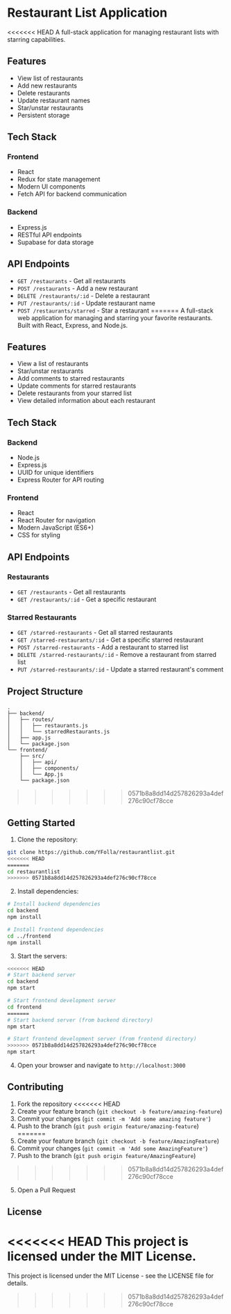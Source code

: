 # Restaurant List Application

<<<<<<< HEAD
A full-stack application for managing restaurant lists with starring capabilities.

## Features

- View list of restaurants
- Add new restaurants
- Delete restaurants
- Update restaurant names
- Star/unstar restaurants
- Persistent storage

## Tech Stack

### Frontend
- React
- Redux for state management
- Modern UI components
- Fetch API for backend communication

### Backend
- Express.js
- RESTful API endpoints
- Supabase for data storage

## API Endpoints

- `GET /restaurants` - Get all restaurants
- `POST /restaurants` - Add a new restaurant
- `DELETE /restaurants/:id` - Delete a restaurant
- `PUT /restaurants/:id` - Update restaurant name
- `POST /restaurants/starred` - Star a restaurant
=======
A full-stack web application for managing and starring your favorite restaurants. Built with React, Express, and Node.js.

## Features

- View a list of restaurants
- Star/unstar restaurants
- Add comments to starred restaurants
- Update comments for starred restaurants
- Delete restaurants from your starred list
- View detailed information about each restaurant

## Tech Stack

### Backend
- Node.js
- Express.js
- UUID for unique identifiers
- Express Router for API routing

### Frontend
- React
- React Router for navigation
- Modern JavaScript (ES6+)
- CSS for styling

## API Endpoints

### Restaurants
- `GET /restaurants` - Get all restaurants
- `GET /restaurants/:id` - Get a specific restaurant

### Starred Restaurants
- `GET /starred-restaurants` - Get all starred restaurants
- `GET /starred-restaurants/:id` - Get a specific starred restaurant
- `POST /starred-restaurants` - Add a restaurant to starred list
- `DELETE /starred-restaurants/:id` - Remove a restaurant from starred list
- `PUT /starred-restaurants/:id` - Update a starred restaurant's comment

## Project Structure

```
.
├── backend/
│   ├── routes/
│   │   ├── restaurants.js
│   │   └── starredRestaurants.js
│   ├── app.js
│   └── package.json
└── frontend/
    ├── src/
    │   ├── api/
    │   ├── components/
    │   └── App.js
    └── package.json
```
>>>>>>> 0571b8a8dd14d257826293a4def276c90cf78cce

## Getting Started

1. Clone the repository:
```bash
git clone https://github.com/YFolla/restaurantlist.git
<<<<<<< HEAD
=======
cd restaurantlist
>>>>>>> 0571b8a8dd14d257826293a4def276c90cf78cce
```

2. Install dependencies:
```bash
# Install backend dependencies
cd backend
npm install

# Install frontend dependencies
cd ../frontend
npm install
```

3. Start the servers:
```bash
<<<<<<< HEAD
# Start backend server
cd backend
npm start

# Start frontend development server
cd frontend
=======
# Start backend server (from backend directory)
npm start

# Start frontend development server (from frontend directory)
>>>>>>> 0571b8a8dd14d257826293a4def276c90cf78cce
npm start
```

4. Open your browser and navigate to `http://localhost:3000`

## Contributing

1. Fork the repository
<<<<<<< HEAD
2. Create your feature branch (`git checkout -b feature/amazing-feature`)
3. Commit your changes (`git commit -m 'Add some amazing feature'`)
4. Push to the branch (`git push origin feature/amazing-feature`)
=======
2. Create your feature branch (`git checkout -b feature/AmazingFeature`)
3. Commit your changes (`git commit -m 'Add some AmazingFeature'`)
4. Push to the branch (`git push origin feature/AmazingFeature`)
>>>>>>> 0571b8a8dd14d257826293a4def276c90cf78cce
5. Open a Pull Request

## License

<<<<<<< HEAD
This project is licensed under the MIT License. 
=======
This project is licensed under the MIT License - see the LICENSE file for details. 
>>>>>>> 0571b8a8dd14d257826293a4def276c90cf78cce
